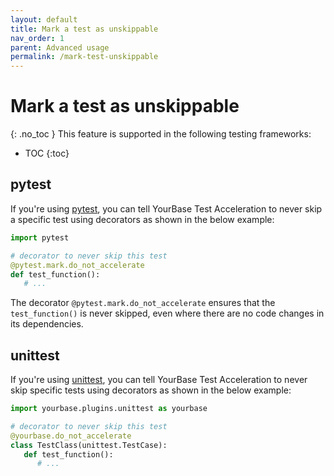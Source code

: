 ```yaml
---
layout: default
title: Mark a test as unskippable
nav_order: 1
parent: Advanced usage
permalink: /mark-test-unskippable
---
```


# Mark a test as unskippable
{: .no_toc }
This feature is supported in the following testing frameworks:
- TOC
{:toc}

## pytest
If you're using [pytest](https://docs.pytest.org/en/6.2.x/), you can tell YourBase Test Acceleration to never skip a specific test using decorators as shown in the below example:

```python
import pytest

# decorator to never skip this test
@pytest.mark.do_not_accelerate
def test_function():
   # ...
```

The decorator `@pytest.mark.do_not_accelerate` ensures that the `test_function()` is never skipped, even where there are no code changes in its dependencies.


## unittest
If you're using [unittest](https://docs.python.org/3/library/unittest.html), you can tell YourBase Test Acceleration to never skip specific tests using decorators as shown in the below example:

```python
import yourbase.plugins.unittest as yourbase

# decorator to never skip this test
@yourbase.do_not_accelerate
class TestClass(unittest.TestCase):
   def test_function():
      # ...
```